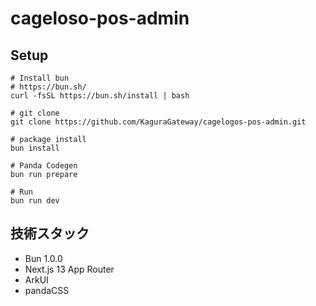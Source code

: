 # cageloso-pos-admin
## Setup
```
# Install bun
# https://bun.sh/
curl -fsSL https://bun.sh/install | bash

# git clone
git clone https://github.com/KaguraGateway/cagelogos-pos-admin.git

# package install
bun install

# Panda Codegen
bun run prepare

# Run
bun run dev
```

## 技術スタック
- Bun 1.0.0
- Next.js 13 App Router
- ArkUI
- pandaCSS
